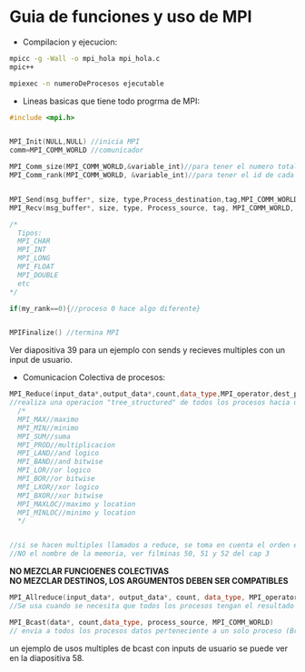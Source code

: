 # Guia de funciones y uso de MPI
* Compilacion y ejecucion:  

```Bash
mpicc -g -Wall -o mpi_hola mpi_hola.c  
mpic++  

mpiexec -n numeroDeProcesos ejecutable
```
* Lineas basicas que tiene todo progrma de MPI:     
```C++
#include <mpi.h>


MPI_Init(NULL,NULL) //inicia MPI  
comm=MPI_COMM_WORLD //comunicador  

MPI_Comm_size(MPI_COMM_WORLD,&variable_int)//para tener el numero total de procesos  
MPI_Comm_rank(MPI_COMM_WORLD, &variable_int)//para tener el id de cada proceso de 0 a numProcesos  


MPI_Send(msg_buffer*, size, type,Process_destination,tag,MPI_COMM_WORLD)    
MPI_Recv(msg_buffer*, size, type, Process_source, tag, MPI_COMM_WORLD, status ) //MPI_STATUS_IGNORE  

/*
  Tipos:
  MPI_CHAR
  MPI_INT  
  MPI_LONG
  MPI_FLOAT
  MPI_DOUBLE
  etc
*/

if(my_rank==0){//proceso 0 hace algo diferente}  


MPIFinalize() //termina MPI  
```  

Ver diapositiva 39 para un ejemplo con sends y recieves multiples con un input de usuario.  


* Comunicacion Colectiva de procesos:

```C++
MPI_Reduce(input_data*,output_data*,count,data_type,MPI_operator,dest_process,MPI_COMM_WORLD)
//realiza una operacion "tree_structured" de todos los procesos hacia un proceso destino en una variable o variables especificas
  /*
  MPI_MAX//maximo  
  MPI_MIN//minimo  
  MPI_SUM//suma
  MPI_PROD//multiplicacion
  MPI_LAND//and logico
  MPI_BAND//and bitwise
  MPI_LOR//or logico
  MPI_BOR//or bitwise
  MPI_LXOR//xor logico
  MPI_BXOR//xor bitwise
  MPI_MAXLOC//maximo y location
  MPI_MINLOC//minimo y location
  */


//si se hacen multiples llamados a reduce, se toma en cuenta el orden en que se hacen
//NO el nombre de la memoria, ver filminas 50, 51 y 52 del cap 3
```
**NO MEZCLAR FUNCIOENES COLECTIVAS**  
**NO MEZCLAR DESTINOS, LOS ARGUMENTOS DEBEN SER COMPATIBLES**


```C++
MPI_Allreduce(input_data*, output_data*, count, data_type, MPI_operator, MPI_COMM_WORLD)
//Se usa cuando se necesita que todos los procesos tengan el resultado global
```   

```C++
MPI_Bcast(data*, count,data_type, process_source, MPI_COMM_WORLD)
// envia a todos los procesos datos perteneciente a un solo proceso (Broadcast)
```  
un ejemplo de usos multiples de bcast con inputs de usuario se puede ver en la diapositiva 58.  
```C++
```  
